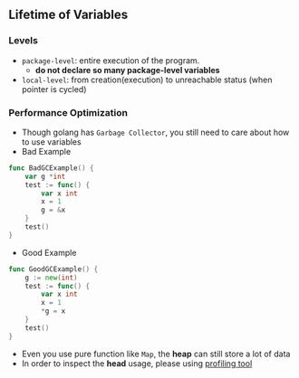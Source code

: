 ## Lifetime of Variables
### Levels
- `package-level`: entire execution of the program.
  - **do not declare so many package-level variables**
- `local-level`: from creation(execution) to unreachable status (when pointer is cycled)

### Performance Optimization
- Though golang has `Garbage Collector`, you still need to care about how to use variables
- Bad Example
```go
func BadGCExample() {
	var g *int
	test := func() {
		var x int
		x = 1
		g = &x
	}
	test()
}
```
- Good Example
```go
func GoodGCExample() {
	g := new(int)
	test := func() {
		var x int
		x = 1
		*g = x
	}
	test()
}
```
- Even you use pure function like `Map`, the **heap** can still store a lot of data
- In order to inspect the **head** usage, please using [profiling tool](https://cizixs.com/2017/09/11/profiling-golang-program/)
